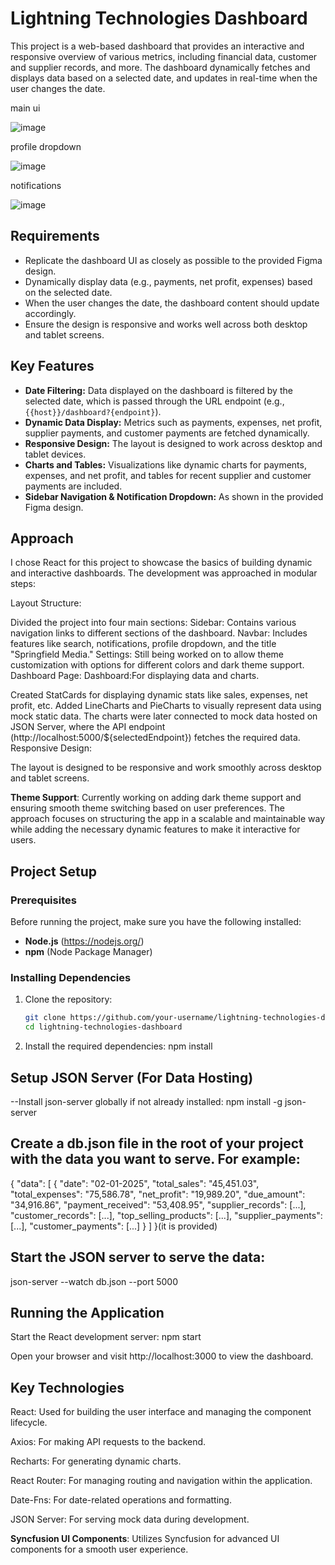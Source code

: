 # Lightning Technologies Dashboard

This project is a web-based dashboard that provides an interactive and responsive overview of various metrics, including financial data, customer and supplier records, and more. The dashboard dynamically fetches and displays data based on a selected date, and updates in real-time when the user changes the date.

main ui

![image](https://github.com/user-attachments/assets/2e7dc3bf-d924-4392-b09d-f0ea9dc55b8a)

profile dropdown

![image](https://github.com/user-attachments/assets/e1264e3a-bbc1-4b22-a897-f219e7ebcf38)

notifications

![image](https://github.com/user-attachments/assets/607a24b5-a1c7-4460-b0c9-2cdb7a44a293)




## Requirements

- Replicate the dashboard UI as closely as possible to the provided Figma design.
- Dynamically display data (e.g., payments, net profit, expenses) based on the selected date.
- When the user changes the date, the dashboard content should update accordingly.
- Ensure the design is responsive and works well across both desktop and tablet screens.

## Key Features

- **Date Filtering:** Data displayed on the dashboard is filtered by the selected date, which is passed through the URL endpoint (e.g., `{{host}}/dashboard?{endpoint}`).
- **Dynamic Data Display:** Metrics such as payments, expenses, net profit, supplier payments, and customer payments are fetched dynamically.
- **Responsive Design:** The layout is designed to work across desktop and tablet devices.
- **Charts and Tables:** Visualizations like dynamic charts for payments, expenses, and net profit, and tables for recent supplier and customer payments are included.
- **Sidebar Navigation & Notification Dropdown:** As shown in the provided Figma design.


## Approach
I chose React for this project to showcase the basics of building dynamic and interactive dashboards. The development was approached in modular steps:

Layout Structure:

Divided the project into four main sections:
Sidebar: Contains various navigation links to different sections of the dashboard.
Navbar: Includes features like search, notifications, profile dropdown, and the title "Springfield Media."
Settings: Still being worked on to allow theme customization with options for different colors and dark theme support.
Dashboard Page:
Dashboard:For displaying data and charts.

Created StatCards for displaying dynamic stats like sales, expenses, net profit, etc.
Added LineCharts and PieCharts to visually represent data using mock static data.
The charts were later connected to mock data hosted on JSON Server, where the API endpoint (http://localhost:5000/${selectedEndpoint}) fetches the required data.
Responsive Design:

The layout is designed to be responsive and work smoothly across desktop and tablet screens.

**Theme Support**: Currently working on adding dark theme support and ensuring smooth theme switching based on user preferences.
The approach focuses on structuring the app in a scalable and maintainable way while adding the necessary dynamic features to make it interactive for users.

## Project Setup

### Prerequisites

Before running the project, make sure you have the following installed:

- **Node.js** (https://nodejs.org/)
- **npm** (Node Package Manager)

### Installing Dependencies

1. Clone the repository:
   ```bash
   git clone https://github.com/your-username/lightning-technologies-dashboard.git
   cd lightning-technologies-dashboard
2. Install the required dependencies:
   npm install

## Setup JSON Server (For Data Hosting)

--Install json-server globally if not already installed:
  npm install -g json-server

## Create a db.json file in the root of your project with the data you want to serve. For example:

{
  "data": [
    {
      "date": "02-01-2025",
      "total_sales": "45,451.03",
      "total_expenses": "75,586.78",
      "net_profit": "19,989.20",
      "due_amount": "34,916.86",
      "payment_received": "53,408.95",
      "supplier_records": [...],
      "customer_records": [...],
      "top_selling_products": [...],
      "supplier_payments": [...],
      "customer_payments": [...]
    }
  ]
}(it is provided)


## Start the JSON server to serve the data:

  json-server --watch db.json --port 5000

## Running the Application
   Start the React development server:
    npm start

Open your browser and visit http://localhost:3000 to view the dashboard.

## Key Technologies

React: Used for building the user interface and managing the component lifecycle.

Axios: For making API requests to the backend.

Recharts: For generating dynamic charts.

React Router: For managing routing and navigation within the application.

Date-Fns: For date-related operations and formatting.

JSON Server: For serving mock data during development.

**Syncfusion UI Components**: Utilizes Syncfusion for advanced UI components for a smooth user experience.








